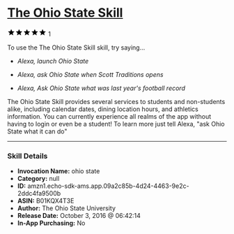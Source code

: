 # [The Ohio State Skill](http://alexa.amazon.com/#skills/amzn1.echo-sdk-ams.app.09a2c85b-4d24-4463-9e2c-2ddc4fa9500b)
![5 stars](../../images/ic_star_black_18dp_1x.png)![5 stars](../../images/ic_star_black_18dp_1x.png)![5 stars](../../images/ic_star_black_18dp_1x.png)![5 stars](../../images/ic_star_black_18dp_1x.png)![5 stars](../../images/ic_star_black_18dp_1x.png) 1

To use the The Ohio State Skill skill, try saying...

* *Alexa, launch Ohio State*

* *Alexa, ask Ohio State when Scott Traditions opens*

* *Alexa, Ask Ohio State what was last year's football record*

The Ohio State Skill provides several services to students and non-students alike, including calendar dates, dining location hours, and athletics information.
You can currently experience all realms of the app without having to login or even be a student!
To learn more just tell Alexa, "ask Ohio State what it can do"

***

### Skill Details

* **Invocation Name:** ohio state
* **Category:** null
* **ID:** amzn1.echo-sdk-ams.app.09a2c85b-4d24-4463-9e2c-2ddc4fa9500b
* **ASIN:** B01KQX4T3E
* **Author:** The Ohio State University
* **Release Date:** October 3, 2016 @ 06:42:14
* **In-App Purchasing:** No

